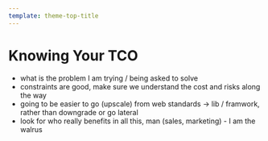 ```yaml
---
template: theme-top-title
---
```


# Knowing Your TCO

- what is the problem I am trying / being asked to solve
- constraints are good, make sure we understand the cost and risks along the way
- going to be easier to go (upscale) from web standards -> lib / framwork, rather than downgrade or go lateral
- look for who really benefits in all this, man (sales, marketing) - I am the walrus

<!-- 
- what would make for the best user experience, then think, how can I make it easier on myself, _then_ find my way to the right developer experience
- ask yourself, don't let others tell / do it for you
-->
